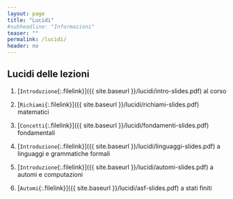 ```yaml
---
layout: page
title: "Lucidi"
#subheadline: "Informazioni"
teaser: ""
permalink: /lucidi/
header: no
---
```


## Lucidi delle lezioni

1. [`Introduzione`{:.filelink}]({{ site.baseurl }}/lucidi/intro-slides.pdf) al corso

1. [`Richiami`{:.filelink}]({{ site.baseurl }}/lucidi/richiami-slides.pdf) matematici

1. [`Concetti`{:.filelink}]({{ site.baseurl }}/lucidi/fondamenti-slides.pdf) fondamentali

1. [`Introduzione`{:.filelink}]({{ site.baseurl }}/lucidi/linguaggi-slides.pdf) a linguaggi e grammatiche formali

1. [`Introduzione`{:.filelink}]({{ site.baseurl }}/lucidi/automi-slides.pdf) a automi e computazioni

1. [`Automi`{:.filelink}]({{ site.baseurl }}/lucidi/asf-slides.pdf) a stati finiti
